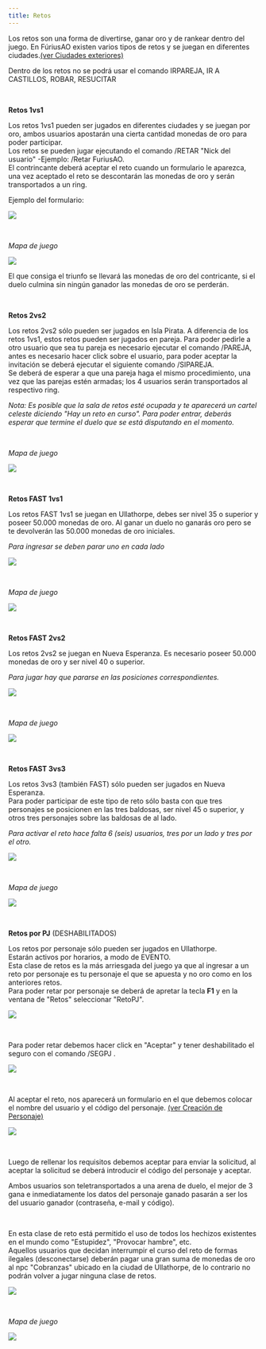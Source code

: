 ```yaml
---
title: Retos
---
```


Los retos son una forma de divertirse, ganar oro y de rankear dentro del juego. En FúriusAO existen varios tipos de retos y se juegan en diferentes ciudades.[(ver Ciudades exteriores)](/ciudades_exteriores)

Dentro de los retos no se podrá usar el comando IRPAREJA, IR A CASTILLOS, ROBAR, RESUCITAR

<br />

**Retos 1vs1**

Los retos 1vs1 pueden ser jugados en diferentes ciudades y se juegan por oro, ambos usuarios apostarán una cierta cantidad monedas de oro para poder participar.  
Los retos se pueden jugar ejecutando el comando /RETAR "Nick del usuario" -Ejemplo: /Retar FuriusAO.  
El contrincante deberá aceptar el reto cuando un formulario le aparezca, una vez aceptado el reto se descontarán las monedas de oro y serán transportados a un ring.

Ejemplo del formulario:

![](images/retos/invitacion.png)

<br/>

_Mapa de juego_

![](images/1v1ip.bmp)

El que consiga el triunfo se llevará las monedas de oro del contricante, si el duelo culmina sin ningún ganador las monedas de oro se perderán.

<br/>

**Retos 2vs2**

Los retos 2vs2 sólo pueden ser jugados en Isla Pirata. A diferencia de los retos 1vs1, estos retos pueden ser jugados en pareja. Para poder pedirle a otro usuario que sea tu pareja es necesario ejecutar el comando /PAREJA, antes es necesario hacer click sobre el usuario, para poder aceptar la invitación se deberá ejecutar el siguiente comando /SIPAREJA.  
Se deberá de esperar a que una pareja haga el mismo procedimiento, una vez que las parejas estén armadas; los 4 usuarios serán transportados al respectivo ring.  

_Nota: Es posible que la sala de retos esté ocupada y te aparecerá un cartel celeste diciendo "Hay un reto en curso". Para poder entrar, deberás esperar que termine el duelo que se está disputando en el momento._

<br/>

_Mapa de juego_

![](images/2v2ip.bmp)

<br/>

**Retos FAST 1vs1**

Los retos FAST 1vs1 se juegan en Ullathorpe, debes ser nivel 35 o superior y poseer 50.000 monedas de oro. Al ganar un duelo no ganarás oro pero se te devolverán las 50.000 monedas de oro iniciales.

_Para ingresar se deben parar uno en cada lado_

![](images/retosfast1v1.jpg)

<br/>

_Mapa de juego_

![](images/fast1v1.bmp)

<br/>

**Retos FAST 2vs2**

Los retos 2vs2 se juegan en Nueva Esperanza. Es necesario poseer 50.000 monedas de oro y ser nivel 40 o superior.

_Para jugar hay que pararse en las posiciones correspondientes._

![](images/retosfast2v2.jpg)

<br/>

_Mapa de juego_

![](images/fast2v2.bmp)

<br/>

**Retos FAST 3vs3**

Los retos 3vs3 (también FAST) sólo pueden ser jugados en Nueva Esperanza.  
Para poder participar de este tipo de reto sólo basta con que tres personajes se posicionen en las tres baldosas, ser nivel 45 o superior, y otros tres personajes sobre las baldosas de al lado.  

_Para activar el reto hace falta 6 (seis) usuarios, tres por un lado y tres por el otro._

![](images/retosfast3v3.jpg)

<br/>

_Mapa de juego_

![](images/fast3v3.bmp)

<br/>

**Retos por PJ** (DESHABILITADOS)

Los retos por personaje sólo pueden ser jugados en Ullathorpe.  
Estarán activos por horarios, a modo de EVENTO.  
Esta clase de retos es la más arriesgada del juego ya que al ingresar a un reto por personaje es tu personaje el que se apuesta y no oro como en los anteriores retos.  
Para poder retar por personaje se deberá de apretar la tecla **F1** y en la ventana de "Retos" seleccionar "RetoPJ".

![](images/retos/retopj.jpg)

<br/>

Para poder retar debemos hacer click en "Aceptar" y tener deshabilitado el seguro con el comando /SEGPJ .

![](images/retos/RetPj.jpg)

<br/>

Al aceptar el reto, nos aparecerá un formulario en el que debemos colocar el nombre del usuario y el código del personaje. [(ver Creación de Personaje)](/crearpj)

![](images/retos/NickyCod.jpg)

<br/>

Luego de rellenar los requisitos debemos aceptar para enviar la solicitud, al aceptar la solicitud se deberá introducir el código del personaje y aceptar.  
  
Ambos usuarios son teletransportados a una arena de duelo, el mejor de 3 gana e inmediatamente los datos del personaje ganado pasarán a ser los del usuario ganador (contraseña, e-mail y código).

<br />
  
En esta clase de reto está permitido el uso de todos los hechizos existentes en el mundo como "Estupidez", "Provocar hambre", etc.  
Aquellos usuarios que decidan interrumpir el curso del reto de formas ilegales (desconectarse) deberán pagar una gran suma de monedas de oro al npc "Cobranzas" ubicado en la ciudad de Ullathorpe, de lo contrario no podrán volver a jugar ninguna clase de retos.

![](images/retos/cobrador.jpg)

<br/>

_Mapa de juego_

![](images/retosxpj.bmp)